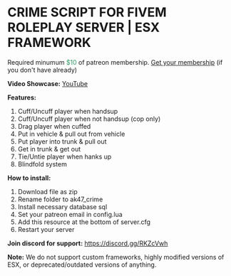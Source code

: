 <h1 class="title style-scope ytd-video-primary-info-renderer">CRIME SCRIPT FOR FIVEM ROLEPLAY SERVER | ESX FRAMEWORK</h1>
<p>Required minumum <span style="color: #339966;">$10</span> of patreon membership. <a href="https://patreon.com/menanak47" target="_blank">Get your membership</a> (if you don't have already)</p>
<p><strong>Video Showcase:</strong> <a href="https://youtu.be/sFt7aLsQ1YM" target="_blank">YouTube</a></p>
<p><strong>Features: </strong></p>
<ol>
<li>Cuff/Uncuff player when handsup</li>
<li>Cuff/Uncuff player when not handsup (cop only)</li>
<li>Drag player when cuffed</li>
<li>Put in vehicle &amp; pull out from vehicle</li>
<li>Put player into trunk &amp; pull out</li>
<li>Get in trunk &amp; get out</li>
<li>Tie/Untie player when hanks up</li>
<li>Blindfold system</li>
</ol>
<p><strong>How to install:</strong></p>
<ol>
<li>Download file as zip</li>
<li>Rename folder to ak47_crime</li>
<li>Install necessary database sql</li>
<li>Set your patreon email in config.lua</li>
<li>Add this resource at the bottom of server.cfg</li>
<li>Restart your server</li>
</ol>
<p><strong>Join discord for support:</strong> <a href="https://discord.gg/RKZcVwh">https://discord.gg/RKZcVwh</a></p>
<p><strong>Note:</strong> We do not support custom frameworks, highly modified versions of ESX, or deprecated/outdated versions of anything.</p>

